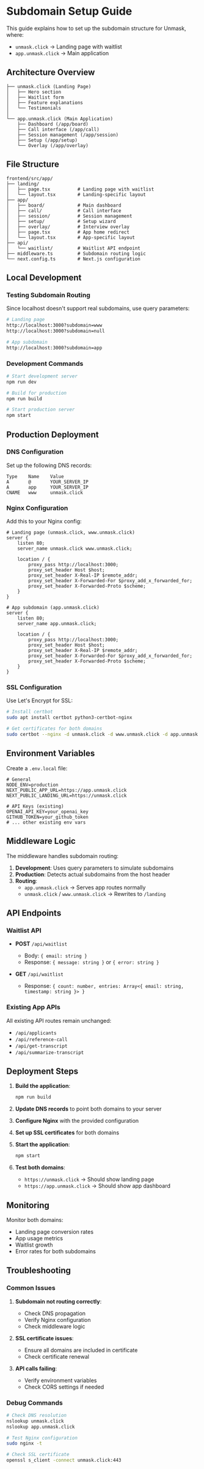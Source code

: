 # Subdomain Setup Guide

This guide explains how to set up the subdomain structure for Unmask, where:
- `unmask.click` → Landing page with waitlist
- `app.unmask.click` → Main application

## Architecture Overview

```
├── unmask.click (Landing Page)
│   ├── Hero section
│   ├── Waitlist form
│   ├── Feature explanations
│   └── Testimonials
│
└── app.unmask.click (Main Application)
    ├── Dashboard (/app/board)
    ├── Call interface (/app/call)
    ├── Session management (/app/session)
    ├── Setup (/app/setup)
    └── Overlay (/app/overlay)
```

## File Structure

```
frontend/src/app/
├── landing/
│   ├── page.tsx          # Landing page with waitlist
│   └── layout.tsx        # Landing-specific layout
├── app/
│   ├── board/            # Main dashboard
│   ├── call/             # Call interface
│   ├── session/          # Session management
│   ├── setup/            # Setup wizard
│   ├── overlay/          # Interview overlay
│   ├── page.tsx          # App home redirect
│   └── layout.tsx        # App-specific layout
├── api/
│   └── waitlist/         # Waitlist API endpoint
├── middleware.ts         # Subdomain routing logic
└── next.config.ts        # Next.js configuration
```

## Local Development

### Testing Subdomain Routing

Since localhost doesn't support real subdomains, use query parameters:

```bash
# Landing page
http://localhost:3000?subdomain=www
http://localhost:3000?subdomain=null

# App subdomain
http://localhost:3000?subdomain=app
```

### Development Commands

```bash
# Start development server
npm run dev

# Build for production
npm run build

# Start production server
npm start
```

## Production Deployment

### DNS Configuration

Set up the following DNS records:

```
Type    Name    Value
A       @       YOUR_SERVER_IP
A       app     YOUR_SERVER_IP
CNAME   www     unmask.click
```

### Nginx Configuration

Add this to your Nginx config:

```nginx
# Landing page (unmask.click, www.unmask.click)
server {
    listen 80;
    server_name unmask.click www.unmask.click;
    
    location / {
        proxy_pass http://localhost:3000;
        proxy_set_header Host $host;
        proxy_set_header X-Real-IP $remote_addr;
        proxy_set_header X-Forwarded-For $proxy_add_x_forwarded_for;
        proxy_set_header X-Forwarded-Proto $scheme;
    }
}

# App subdomain (app.unmask.click)
server {
    listen 80;
    server_name app.unmask.click;
    
    location / {
        proxy_pass http://localhost:3000;
        proxy_set_header Host $host;
        proxy_set_header X-Real-IP $remote_addr;
        proxy_set_header X-Forwarded-For $proxy_add_x_forwarded_for;
        proxy_set_header X-Forwarded-Proto $scheme;
    }
}
```

### SSL Configuration

Use Let's Encrypt for SSL:

```bash
# Install certbot
sudo apt install certbot python3-certbot-nginx

# Get certificates for both domains
sudo certbot --nginx -d unmask.click -d www.unmask.click -d app.unmask.click
```

## Environment Variables

Create a `.env.local` file:

```env
# General
NODE_ENV=production
NEXT_PUBLIC_APP_URL=https://app.unmask.click
NEXT_PUBLIC_LANDING_URL=https://unmask.click

# API Keys (existing)
OPENAI_API_KEY=your_openai_key
GITHUB_TOKEN=your_github_token
# ... other existing env vars
```

## Middleware Logic

The middleware handles subdomain routing:

1. **Development**: Uses query parameters to simulate subdomains
2. **Production**: Detects actual subdomains from the host header
3. **Routing**:
   - `app.unmask.click` → Serves app routes normally
   - `unmask.click` / `www.unmask.click` → Rewrites to `/landing`

## API Endpoints

### Waitlist API

- **POST** `/api/waitlist`
  - Body: `{ email: string }`
  - Response: `{ message: string }` or `{ error: string }`

- **GET** `/api/waitlist`
  - Response: `{ count: number, entries: Array<{ email: string, timestamp: string }> }`

### Existing App APIs

All existing API routes remain unchanged:
- `/api/applicants`
- `/api/reference-call`
- `/api/get-transcript`
- `/api/summarize-transcript`

## Deployment Steps

1. **Build the application**:
   ```bash
   npm run build
   ```

2. **Update DNS records** to point both domains to your server

3. **Configure Nginx** with the provided configuration

4. **Set up SSL certificates** for both domains

5. **Start the application**:
   ```bash
   npm start
   ```

6. **Test both domains**:
   - `https://unmask.click` → Should show landing page
   - `https://app.unmask.click` → Should show app dashboard

## Monitoring

Monitor both domains:
- Landing page conversion rates
- App usage metrics
- Waitlist growth
- Error rates for both subdomains

## Troubleshooting

### Common Issues

1. **Subdomain not routing correctly**:
   - Check DNS propagation
   - Verify Nginx configuration
   - Check middleware logic

2. **SSL certificate issues**:
   - Ensure all domains are included in certificate
   - Check certificate renewal

3. **API calls failing**:
   - Verify environment variables
   - Check CORS settings if needed

### Debug Commands

```bash
# Check DNS resolution
nslookup unmask.click
nslookup app.unmask.click

# Test Nginx configuration
sudo nginx -t

# Check SSL certificate
openssl s_client -connect unmask.click:443
```